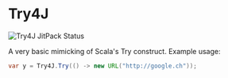 # Try4J
![Try4J JitPack Status](https://jitpack.io/v/aghasemi/try4j.svg)

A very basic mimicking of Scala's Try construct. Example usage:

```java
var y = Try4J.Try(() -> new URL("http://google.ch"));
```

